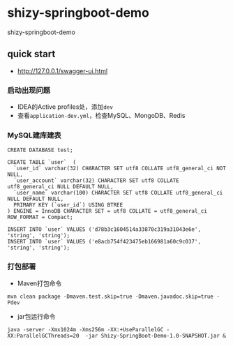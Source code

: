 # shizy-springboot-demo

shizy-springboot-demo

## quick start

* <a>http://127.0.0.1/swagger-ui.html</a>

### 启动出现问题

* IDEA的Active profiles处，添加`dev`
* 查看`application-dev.yml`，检查MySQL、MongoDB、Redis

### MySQL建库建表

```
CREATE DATABASE test;

CREATE TABLE `user`  (
  `user_id` varchar(32) CHARACTER SET utf8 COLLATE utf8_general_ci NOT NULL,
  `user_account` varchar(32) CHARACTER SET utf8 COLLATE utf8_general_ci NULL DEFAULT NULL,
  `user_name` varchar(100) CHARACTER SET utf8 COLLATE utf8_general_ci NULL DEFAULT NULL,
  PRIMARY KEY (`user_id`) USING BTREE
) ENGINE = InnoDB CHARACTER SET = utf8 COLLATE = utf8_general_ci ROW_FORMAT = Compact;

INSERT INTO `user` VALUES ('d78b3c1604514a33870c319a31043e6e', 'string', 'string');
INSERT INTO `user` VALUES ('e8acb754f423475eb166981a60c9c037', 'string', 'string');

```

### 打包部署

* Maven打包命令
```
mvn clean package -Dmaven.test.skip=true -Dmaven.javadoc.skip=true -Pdev
```
* jar包运行命令
```
java -server -Xmx1024m -Xms256m -XX:+UseParallelGC -XX:ParallelGCThreads=20  -jar Shizy-SpringBoot-Demo-1.0-SNAPSHOT.jar &
```